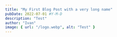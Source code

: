 ```yaml
---
title: "My First Blog Post with a very long name"
pubDate: 2022-07-01 #Y-M-D
description: "Test"
author: "Ivan"
image: { url: "/logo.webp", alt: "Test" }
---
```

